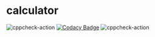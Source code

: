 # calculator
![cppcheck-action](https://github.com/99002757/calculator/workflows/cppcheck-action/badge.svg)
[![Codacy Badge](https://app.codacy.com/project/badge/Grade/fa9a72474756458eaa66f45dbcb1b484)](https://www.codacy.com/gh/99002757/calculator/dashboard?utm_source=github.com&amp;utm_medium=referral&amp;utm_content=99002757/calculator&amp;utm_campaign=Badge_Grade)
![cppcheck-action](https://github.com/99002757/calculator/workflows/cppcheck-action/badge.svg)
